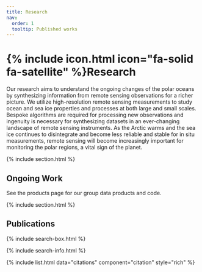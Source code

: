 ```yaml
---
title: Research
nav:
  order: 1
  tooltip: Published works
---
```


# {% include icon.html icon="fa-solid fa-satellite" %}Research

Our research aims to understand the ongoing changes of the polar oceans by synthesizing information from remote sensing observations for a richer picture.  We utilize high-resolution remote sensing measurements to study ocean and sea ice properties and processes at both large and small scales. Bespoke algorithms are required for processing new observations and ingenuity is necessary for synthesizing datasets in an ever-changing landscape of remote sensing instruments. As the Arctic warms and the sea ice continues to disintegrate and become less reliable and stable for in situ measurements, remote sensing will become increasingly important for monitoring the polar regions, a vital sign of the planet. 

{% include section.html %}

## Ongoing Work

See the products page for our group data products and code.

<!-- {% include citation.html lookup="Open collaborative writing with Manubot" style="rich" %} -->

{% include section.html %}

## Publications

{% include search-box.html %}

{% include search-info.html %}

{% include list.html data="citations" component="citation" style="rich" %}
